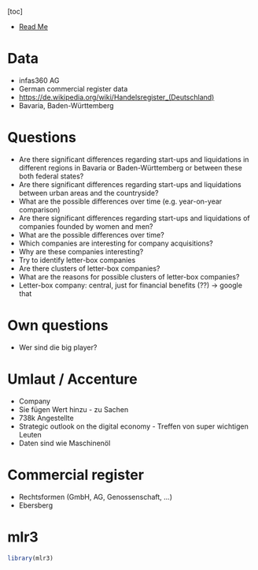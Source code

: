 <!-- Data Fest -->

[toc]

* [Read Me](Read_Me.md)

# Data

* infas360 AG
* German commercial register data
* https://de.wikipedia.org/wiki/Handelsregister_(Deutschland)
* Bavaria, Baden-Württemberg

# Questions

* Are there significant differences regarding start-ups and liquidations in different regions in Bavaria or Baden-Württemberg or between these both federal states?
* Are there significant differences regarding start-ups and liquidations between urban areas and the countryside?
* What are the possible differences over time (e.g. year-on-year comparison)
* Are there significant differences regarding start-ups and liquidations of companies founded by women and men?
* What are the possible differences over time?
* Which companies are interesting for company acquisitions?
* Why are these companies interesting?
* Try to identify letter-box companies
* Are there clusters of letter-box companies?
* What are the reasons for possible clusters of letter-box companies?
* Letter-box company: central, just for financial benefits (??) -> google that

# Own questions

* Wer sind die big player?

# Umlaut / Accenture

* Company
* Sie fügen Wert hinzu - zu Sachen
* 738k Angestellte
* Strategic outlook on the digital economy - Treffen von super wichtigen Leuten
* Daten sind wie Maschinenöl

# Commercial register

* Rechtsformen (GmbH, AG, Genossenschaft, ...)
* Ebersberg

# mlr3

```r
library(mlr3)
```

